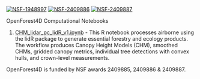 [![NSF-1948997](https://img.shields.io/badge/NSF-2409885-blue.svg)](https://nsf.gov/awardsearch/showAward?AWD_ID=2409885) [![NSF-2409886](https://img.shields.io/badge/NSF-2409886-blue.svg)](https://nsf.gov/awardsearch/showAward?AWD_ID=2409886) [![NSF-2409887](https://img.shields.io/badge/NSF-2409887-blue.svg)](https://nsf.gov/awardsearch/showAward?AWD_ID=2409887)

OpenForest4D Computational Notebooks

1. [CHM_lidar_pc_lidR_v1.ipynb](https://github.com/OpenForest4D/CHM_lidR_workflow/blob/main/CHM_lidar_pc_lidR_v1.ipynb) - This R notebook processes airborne using the lidR package to generate essential forestry and ecology products. The workflow produces Canopy Height Models (CHM), smoothed CHMs, gridded canopy metrics, individual tree detections with convex hulls, and crown-level measurements.

OpenForest4D is funded by NSF awards 2409885, 2409886 & 2409887.

 
